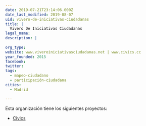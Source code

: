 ```yaml
---
date: 2019-07-21T23:14:06.000Z
date_last_modified: 2019-08-07
uid: vivero-de-iniciativas-ciudadanas
title: |
  Vivero De Iniciativas Ciudadanas
legal_name: 
description: |
  
org_type: 
website: www.viveroiniciativasciudadanas.net | www.civics.cc
year_founded: 2015
facebook: 
twitter: 
tags:
  - mapeo-ciudadano
  - participación-ciudadana
cities: 
  - Madrid

---
```


Esta organización tiene los siguientes proyectos:

- [Civics](/proyectos/civics)
